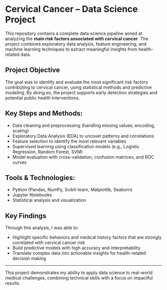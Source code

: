 # Cervical Cancer – Data Science Project

This repository contains a complete data science pipeline aimed at analyzing the **main risk factors associated with cervical cancer**. The project combines exploratory data analysis, feature engineering, and machine learning techniques to extract meaningful insights from health-related data.

## Project Objective

The goal was to identify and evaluate the most significant risk factors contributing to cervical cancer, using statistical methods and predictive modeling. By doing so, the project supports early detection strategies and potential public health interventions.

## Key Steps and Methods:
- Data cleaning and preprocessing (handling missing values, encoding, scaling)
- Exploratory Data Analysis (EDA) to uncover patterns and correlations
- Feature selection to identify the most relevant variables
- Supervised learning using classification models (e.g., Logistic Regression, Random Forest, SVM)
- Model evaluation with cross-validation, confusion matrices, and ROC curves

## Tools & Technologies:
- Python (Pandas, NumPy, Scikit-learn, Matplotlib, Seaborn)
- Jupyter Notebooks
- Statistical analysis and visualization

## Key Findings

Through this analysis, I was able to:
- Highlight specific behaviors and medical history factors that are strongly correlated with cervical cancer risk
- Build predictive models with high accuracy and interpretability
- Translate complex data into actionable insights for health-related decision making

---

This project demonstrates my ability to apply data science to real-world medical challenges, combining technical skills with a focus on impactful results.
